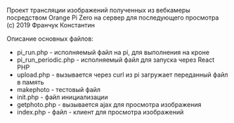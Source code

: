 Проект трансляции изображений полученных из вебкамеры посредством Orange Pi Zero на сервер для последующего просмотра (с) 2019 Франчук Константин

Описание основных файлов:
* pi_run.php - исполняемый файл на pi, для выполнения на кроне
* pi_run_periodic.php - исполняемый файл для запуска через React PHP
* upload.php - вызывается через curl из pi загружает переданный файл в память
* makephoto - тестовый файл
* init.php - файл инициализации
* getphoto.php - вызывается ajax для просмотра изображения
* index.php - файл - клиент для просмотра изображений
